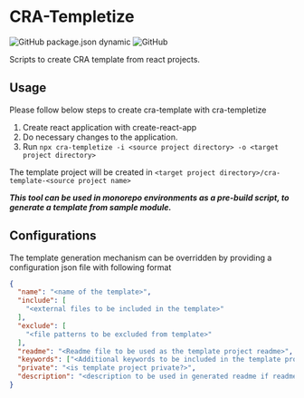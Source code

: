 # CRA-Templetize

![GitHub package.json dynamic](https://img.shields.io/github/package-json/keywords/khalidx/typescript-cli-starter.svg?style=flat-square)
![GitHub](https://img.shields.io/github/license/khalidx/typescript-cli-starter.svg?style=flat-square)

Scripts to create CRA template from react projects.

## Usage

Please follow below steps to create cra-template with cra-templetize

1. Create react application with create-react-app
2. Do necessary changes to the application.
3. Run `npx cra-templetize -i <source project directory> -o <target project directory>`

The template project will be created in `<target project directory>/cra-template-<source project name>`

***This tool can be used in monorepo environments as a pre-build script, to generate a template from sample
module.***

## Configurations

The template generation mechanism can be overridden by providing a configuration json file
with following format

```json
{
  "name": "<name of the template>",
  "include": [
    "<external files to be included in the template>"
  ],
  "exclude": [
    "<file patterns to be excluded from template>"
  ],
  "readme": "<Readme file to be used as the template project readme>",
  "keywords": ["<Additional keywords to be included in the template project>"],
  "private": "<is template project private?>",
  "description": "<description to be used in generated readme if readme is not overridden>"
}
```
